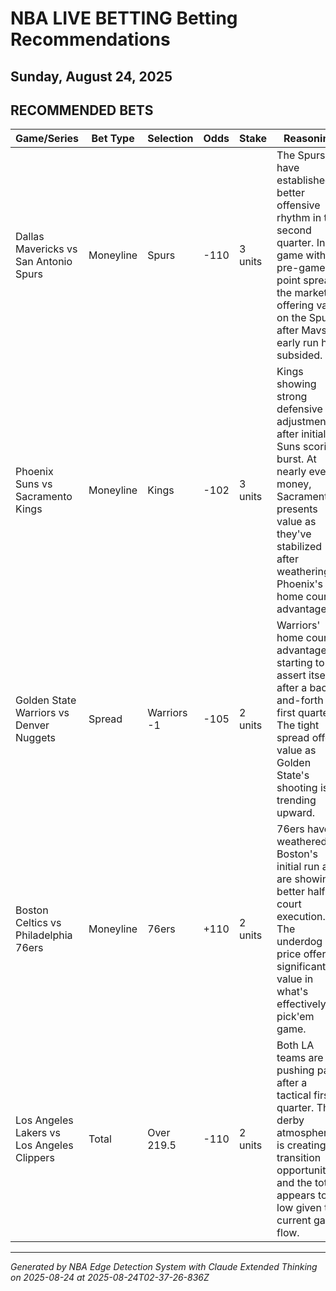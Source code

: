 # NBA LIVE BETTING Betting Recommendations
## Sunday, August 24, 2025

## RECOMMENDED BETS
| Game/Series | Bet Type | Selection | Odds | Stake | Reasoning |
|-------------|----------|-----------|------|-------|-----------|
| Dallas Mavericks vs San Antonio Spurs | Moneyline | Spurs | -110 | 3 units | The Spurs have established better offensive rhythm in the second quarter. In a game with a pre-game 1-point spread, the market is offering value on the Spurs after Mavs' early run has subsided. |
| Phoenix Suns vs Sacramento Kings | Moneyline | Kings | -102 | 3 units | Kings showing strong defensive adjustments after initial Suns scoring burst. At nearly even money, Sacramento presents value as they've stabilized after weathering Phoenix's home court advantage. |
| Golden State Warriors vs Denver Nuggets | Spread | Warriors -1 | -105 | 2 units | Warriors' home court advantage is starting to assert itself after a back-and-forth first quarter. The tight spread offers value as Golden State's shooting is trending upward. |
| Boston Celtics vs Philadelphia 76ers | Moneyline | 76ers | +110 | 2 units | 76ers have weathered Boston's initial run and are showing better half-court execution. The underdog price offers significant value in what's effectively a pick'em game. |
| Los Angeles Lakers vs Los Angeles Clippers | Total | Over 219.5 | -110 | 2 units | Both LA teams are pushing pace after a tactical first quarter. The derby atmosphere is creating transition opportunities, and the total appears too low given the current game flow. |

---
*Generated by NBA Edge Detection System with Claude Extended Thinking on 2025-08-24 at 2025-08-24T02-37-26-836Z*
